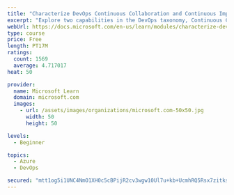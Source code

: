 ```yaml
---
title: "Characterize DevOps Continuous Collaboration and Continuous Improvement"
excerpt: "Explore two capabilities in the DevOps taxonomy, Continuous Collaboration and Continuous Improvement."
webUrl: https://docs.microsoft.com/en-us/learn/modules/characterize-devops-continous-collaboration-improvement/
type: course
price: Free
length: PT17M
ratings:
  count: 1569
  average: 4.717017
heat: 50

provider:
  name: Microsoft Learn
  domain: microsoft.com
  images:
    - url: /assets/images/organizations/microsoft.com-50x50.jpg
      width: 50
      height: 50

levels:
  - Beginner

topics:
  - Azure
  - DevOps

secured: "mtt1og5i1UNC4NmO1XH0c5cBPijR2cv3wgw10Ul7u+kb+UcmhRQ5Rsx7zitkskPwEiOPPp/spuDkQTAzJM8fTtLbQGdVjsKrrlcM/FrAaIfML1EgTjuHU/7Ck8w2m0SYrHRvRGP/KyPRaB+PgjdUCOsV2+wSMfFJiKsLr5fTC+ORupOeVJsU6vw80WmULMCZyM2r3YrXbkE5iDBmuiL6uE9SlFBsZS8UiclDcbsVqIsI5U3JTG/+0MbpdxvIKanw4f8R1WF9mRyCsCriAYaiWUbOFjPYWiEC1ccGGc4F8iTxzldZ4CivXigxgjweK4RHyPc4xpmBjfJd05kRNv6OU1/o/LQpFHitemvDHEz+iQIltLinR6uZVfgPTq4jDBbq4pPeR7VYv9yoHYCuGMskhl7JRlICkZVfo2UHUFhTjZs=;01IYRCv5J8njTUu53qbxVg=="
---
```


